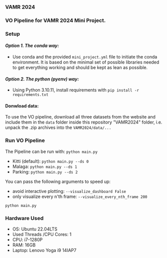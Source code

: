 ### VAMR 2024 ###

### VO Pipeline for VAMR 2024 Mini Project. ###



### Setup ###

#### _Option 1. The conda way:_
- Use conda and the provided `mini_project.yml` file to initiate the conda environment.
It is based on the minimal set of possible libraries needed to get everything working and should be kept as lean as possible.

#### _Option 2. The python (pyenv) way:_
- Using Python 3.10.11, install requirements with `pip install -r requirements.txt`

#### Donwload data:
To use the VO pipeline, download all three datasets from the website and include them in the `data` folder inside this repository "VAMR2024" folder, i.e. unpack the .zip archives into the `VAMR2024/data/...`




### Run VO Pipeline ###

The Pipeline can be run with: `python main.py`
- Kitti (default): `python main.py --ds 0`
- Malaga: `python main.py --ds 1`
- Parking: `python main.py --ds 2`

You can pass the following arguments to speed up:
- avoid interactive plotting: `--visualize_dashboard False`
- only visualize every n'th frame: `--visualize_every_nth_frame 200`

```
python main.py
```


### Hardware Used ###

- OS: Ubuntu 22.04LTS
- Used Threads /CPU Cores: 1
- CPU: i7-1280P
- RAM: 16GB
- Laptop: Lenovo Yoga i9 14IAP7


